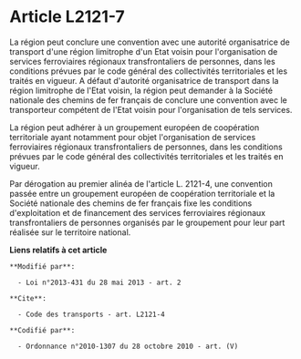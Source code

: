 # Article L2121-7

La région peut conclure une convention avec une autorité organisatrice de transport d'une région limitrophe d'un Etat voisin
pour l'organisation de services ferroviaires régionaux transfrontaliers de personnes, dans les conditions prévues par le code
général des collectivités territoriales et les traités en vigueur. A défaut d'autorité organisatrice de transport dans la
région limitrophe de l'Etat voisin, la région peut demander à la Société nationale des chemins de fer français de conclure
une convention avec le transporteur compétent de l'Etat voisin pour l'organisation de tels services. 

La région peut adhérer à un groupement européen de coopération territoriale ayant notamment pour objet l'organisation de
services ferroviaires régionaux transfrontaliers de personnes, dans les conditions prévues par le code général des
collectivités territoriales et les traités en vigueur. 

Par dérogation au premier alinéa de l'article L. 2121-4, une convention passée entre un groupement européen de coopération
territoriale et la Société nationale des chemins de fer français fixe les conditions d'exploitation et de financement des
services ferroviaires régionaux transfrontaliers de personnes organisés par le groupement pour leur part réalisée sur le
territoire national.

**Liens relatifs à cet article**

	**Modifié par**:

	  - Loi n°2013-431 du 28 mai 2013 - art. 2

	**Cite**:

	  - Code des transports - art. L2121-4

	**Codifié par**:

	  - Ordonnance n°2010-1307 du 28 octobre 2010 - art. (V)
